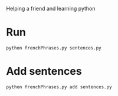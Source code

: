 Helping a friend and learning python

# Run
`python frenchPhrases.py sentences.py`

# Add sentences
`python frenchPhrases.py add sentences.py`
